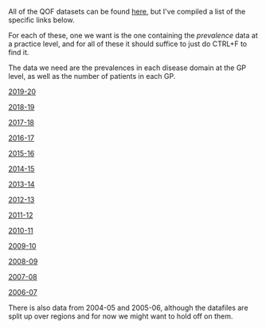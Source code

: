All of the QOF datasets can be found [here](https://digital.nhs.uk/data-and-information/publications/statistical/quality-and-outcomes-framework-achievement-prevalence-and-exceptions-data), but I've compiled a list of the specific links below.

For each of these, one we want is the one containing the *prevalence* data at a practice level, and for all of these it should suffice to just
do CTRL+F to find it.

The data we need are the prevalences in each disease domain at the GP level, as well as the number of patients in each GP.

[2019-20](https://digital.nhs.uk/data-and-information/publications/statistical/quality-and-outcomes-framework-achievement-prevalence-and-exceptions-data/2019-20)

[2018-19](https://digital.nhs.uk/data-and-information/publications/statistical/quality-and-outcomes-framework-achievement-prevalence-and-exceptions-data/2018-19-pas)

[2017-18](https://digital.nhs.uk/data-and-information/publications/statistical/quality-and-outcomes-framework-achievement-prevalence-and-exceptions-data/2017-18)

[2016-17](https://digital.nhs.uk/data-and-information/publications/statistical/quality-and-outcomes-framework-achievement-prevalence-and-exceptions-data/quality-and-outcomes-framework-qof-2016-17)

[2015-16](https://digital.nhs.uk/data-and-information/publications/statistical/quality-and-outcomes-framework-achievement-prevalence-and-exceptions-data/quality-and-outcomes-framework-qof-2015-16)

[2014-15](https://digital.nhs.uk/data-and-information/publications/statistical/quality-and-outcomes-framework-achievement-prevalence-and-exceptions-data/quality-and-outcomes-framework-qof-2014-15)

[2013-14](https://digital.nhs.uk/data-and-information/publications/statistical/quality-and-outcomes-framework-achievement-prevalence-and-exceptions-data/quality-and-outcomes-framework-qof-2013-14)

[2012-13](https://digital.nhs.uk/data-and-information/publications/statistical/quality-and-outcomes-framework-achievement-prevalence-and-exceptions-data/quality-and-outcomes-framework-2012-13)

[2011-12](https://digital.nhs.uk/data-and-information/publications/statistical/quality-and-outcomes-framework-achievement-prevalence-and-exceptions-data/quality-and-outcomes-framework-2011-12-practice-level)

[2010-11](https://digital.nhs.uk/data-and-information/publications/statistical/quality-and-outcomes-framework-achievement-prevalence-and-exceptions-data/quality-and-outcomes-framework-2010-11-practice-level)

[2009-10](https://digital.nhs.uk/data-and-information/publications/statistical/quality-and-outcomes-framework-achievement-prevalence-and-exceptions-data/quality-and-outcomes-framework-2009-10-practice-level)

[2008-09](https://digital.nhs.uk/data-and-information/publications/statistical/quality-and-outcomes-framework-achievement-prevalence-and-exceptions-data/quality-and-outcomes-framework-2008-09-practice-level)

[2007-08](https://digital.nhs.uk/data-and-information/publications/statistical/quality-and-outcomes-framework-achievement-prevalence-and-exceptions-data/quality-and-outcomes-framework-2007-08-practice-level)

[2006-07](https://digital.nhs.uk/data-and-information/publications/statistical/quality-and-outcomes-framework-achievement-prevalence-and-exceptions-data/quality-and-outcomes-framework-2006-07-practice-level)

There is also data from 2004-05 and 2005-06, although the datafiles
are split up over regions and for now we might want to hold off on them.
